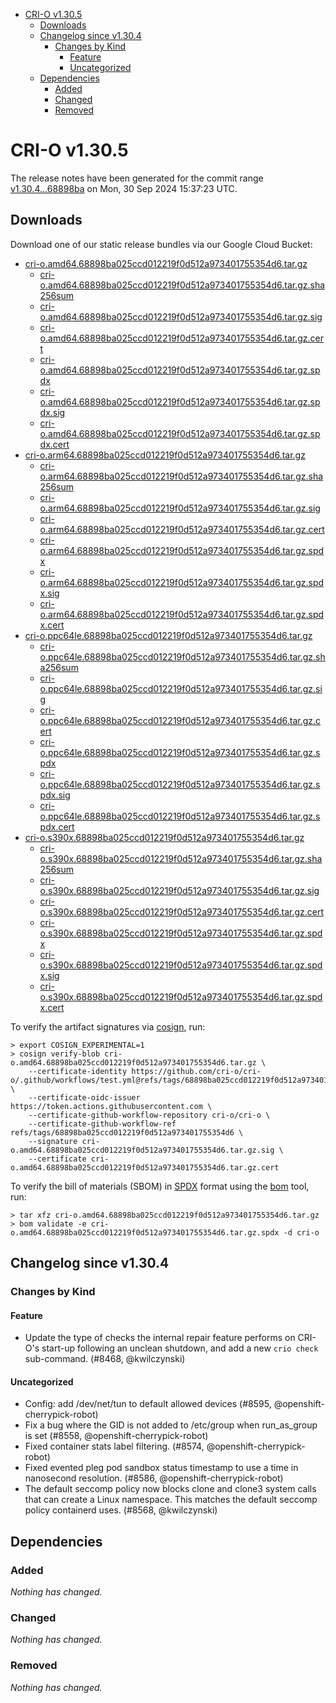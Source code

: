 - [CRI-O v1.30.5](#cri-o-v1305)
  - [Downloads](#downloads)
  - [Changelog since v1.30.4](#changelog-since-v1304)
    - [Changes by Kind](#changes-by-kind)
      - [Feature](#feature)
      - [Uncategorized](#uncategorized)
  - [Dependencies](#dependencies)
    - [Added](#added)
    - [Changed](#changed)
    - [Removed](#removed)

# CRI-O v1.30.5

The release notes have been generated for the commit range
[v1.30.4...68898ba](https://github.com/cri-o/cri-o/compare/v1.30.4...v1.30.5) on Mon, 30 Sep 2024 15:37:23 UTC.

## Downloads

Download one of our static release bundles via our Google Cloud Bucket:

- [cri-o.amd64.68898ba025ccd012219f0d512a973401755354d6.tar.gz](https://storage.googleapis.com/cri-o/artifacts/cri-o.amd64.68898ba025ccd012219f0d512a973401755354d6.tar.gz)
  - [cri-o.amd64.68898ba025ccd012219f0d512a973401755354d6.tar.gz.sha256sum](https://storage.googleapis.com/cri-o/artifacts/cri-o.amd64.68898ba025ccd012219f0d512a973401755354d6.tar.gz.sha256sum)
  - [cri-o.amd64.68898ba025ccd012219f0d512a973401755354d6.tar.gz.sig](https://storage.googleapis.com/cri-o/artifacts/cri-o.amd64.68898ba025ccd012219f0d512a973401755354d6.tar.gz.sig)
  - [cri-o.amd64.68898ba025ccd012219f0d512a973401755354d6.tar.gz.cert](https://storage.googleapis.com/cri-o/artifacts/cri-o.amd64.68898ba025ccd012219f0d512a973401755354d6.tar.gz.cert)
  - [cri-o.amd64.68898ba025ccd012219f0d512a973401755354d6.tar.gz.spdx](https://storage.googleapis.com/cri-o/artifacts/cri-o.amd64.68898ba025ccd012219f0d512a973401755354d6.tar.gz.spdx)
  - [cri-o.amd64.68898ba025ccd012219f0d512a973401755354d6.tar.gz.spdx.sig](https://storage.googleapis.com/cri-o/artifacts/cri-o.amd64.68898ba025ccd012219f0d512a973401755354d6.tar.gz.spdx.sig)
  - [cri-o.amd64.68898ba025ccd012219f0d512a973401755354d6.tar.gz.spdx.cert](https://storage.googleapis.com/cri-o/artifacts/cri-o.amd64.68898ba025ccd012219f0d512a973401755354d6.tar.gz.spdx.cert)
- [cri-o.arm64.68898ba025ccd012219f0d512a973401755354d6.tar.gz](https://storage.googleapis.com/cri-o/artifacts/cri-o.arm64.68898ba025ccd012219f0d512a973401755354d6.tar.gz)
  - [cri-o.arm64.68898ba025ccd012219f0d512a973401755354d6.tar.gz.sha256sum](https://storage.googleapis.com/cri-o/artifacts/cri-o.arm64.68898ba025ccd012219f0d512a973401755354d6.tar.gz.sha256sum)
  - [cri-o.arm64.68898ba025ccd012219f0d512a973401755354d6.tar.gz.sig](https://storage.googleapis.com/cri-o/artifacts/cri-o.arm64.68898ba025ccd012219f0d512a973401755354d6.tar.gz.sig)
  - [cri-o.arm64.68898ba025ccd012219f0d512a973401755354d6.tar.gz.cert](https://storage.googleapis.com/cri-o/artifacts/cri-o.arm64.68898ba025ccd012219f0d512a973401755354d6.tar.gz.cert)
  - [cri-o.arm64.68898ba025ccd012219f0d512a973401755354d6.tar.gz.spdx](https://storage.googleapis.com/cri-o/artifacts/cri-o.arm64.68898ba025ccd012219f0d512a973401755354d6.tar.gz.spdx)
  - [cri-o.arm64.68898ba025ccd012219f0d512a973401755354d6.tar.gz.spdx.sig](https://storage.googleapis.com/cri-o/artifacts/cri-o.arm64.68898ba025ccd012219f0d512a973401755354d6.tar.gz.spdx.sig)
  - [cri-o.arm64.68898ba025ccd012219f0d512a973401755354d6.tar.gz.spdx.cert](https://storage.googleapis.com/cri-o/artifacts/cri-o.arm64.68898ba025ccd012219f0d512a973401755354d6.tar.gz.spdx.cert)
- [cri-o.ppc64le.68898ba025ccd012219f0d512a973401755354d6.tar.gz](https://storage.googleapis.com/cri-o/artifacts/cri-o.ppc64le.68898ba025ccd012219f0d512a973401755354d6.tar.gz)
  - [cri-o.ppc64le.68898ba025ccd012219f0d512a973401755354d6.tar.gz.sha256sum](https://storage.googleapis.com/cri-o/artifacts/cri-o.ppc64le.68898ba025ccd012219f0d512a973401755354d6.tar.gz.sha256sum)
  - [cri-o.ppc64le.68898ba025ccd012219f0d512a973401755354d6.tar.gz.sig](https://storage.googleapis.com/cri-o/artifacts/cri-o.ppc64le.68898ba025ccd012219f0d512a973401755354d6.tar.gz.sig)
  - [cri-o.ppc64le.68898ba025ccd012219f0d512a973401755354d6.tar.gz.cert](https://storage.googleapis.com/cri-o/artifacts/cri-o.ppc64le.68898ba025ccd012219f0d512a973401755354d6.tar.gz.cert)
  - [cri-o.ppc64le.68898ba025ccd012219f0d512a973401755354d6.tar.gz.spdx](https://storage.googleapis.com/cri-o/artifacts/cri-o.ppc64le.68898ba025ccd012219f0d512a973401755354d6.tar.gz.spdx)
  - [cri-o.ppc64le.68898ba025ccd012219f0d512a973401755354d6.tar.gz.spdx.sig](https://storage.googleapis.com/cri-o/artifacts/cri-o.ppc64le.68898ba025ccd012219f0d512a973401755354d6.tar.gz.spdx.sig)
  - [cri-o.ppc64le.68898ba025ccd012219f0d512a973401755354d6.tar.gz.spdx.cert](https://storage.googleapis.com/cri-o/artifacts/cri-o.ppc64le.68898ba025ccd012219f0d512a973401755354d6.tar.gz.spdx.cert)
- [cri-o.s390x.68898ba025ccd012219f0d512a973401755354d6.tar.gz](https://storage.googleapis.com/cri-o/artifacts/cri-o.s390x.68898ba025ccd012219f0d512a973401755354d6.tar.gz)
  - [cri-o.s390x.68898ba025ccd012219f0d512a973401755354d6.tar.gz.sha256sum](https://storage.googleapis.com/cri-o/artifacts/cri-o.s390x.68898ba025ccd012219f0d512a973401755354d6.tar.gz.sha256sum)
  - [cri-o.s390x.68898ba025ccd012219f0d512a973401755354d6.tar.gz.sig](https://storage.googleapis.com/cri-o/artifacts/cri-o.s390x.68898ba025ccd012219f0d512a973401755354d6.tar.gz.sig)
  - [cri-o.s390x.68898ba025ccd012219f0d512a973401755354d6.tar.gz.cert](https://storage.googleapis.com/cri-o/artifacts/cri-o.s390x.68898ba025ccd012219f0d512a973401755354d6.tar.gz.cert)
  - [cri-o.s390x.68898ba025ccd012219f0d512a973401755354d6.tar.gz.spdx](https://storage.googleapis.com/cri-o/artifacts/cri-o.s390x.68898ba025ccd012219f0d512a973401755354d6.tar.gz.spdx)
  - [cri-o.s390x.68898ba025ccd012219f0d512a973401755354d6.tar.gz.spdx.sig](https://storage.googleapis.com/cri-o/artifacts/cri-o.s390x.68898ba025ccd012219f0d512a973401755354d6.tar.gz.spdx.sig)
  - [cri-o.s390x.68898ba025ccd012219f0d512a973401755354d6.tar.gz.spdx.cert](https://storage.googleapis.com/cri-o/artifacts/cri-o.s390x.68898ba025ccd012219f0d512a973401755354d6.tar.gz.spdx.cert)

To verify the artifact signatures via [cosign](https://github.com/sigstore/cosign), run:

```console
> export COSIGN_EXPERIMENTAL=1
> cosign verify-blob cri-o.amd64.68898ba025ccd012219f0d512a973401755354d6.tar.gz \
    --certificate-identity https://github.com/cri-o/cri-o/.github/workflows/test.yml@refs/tags/68898ba025ccd012219f0d512a973401755354d6 \
    --certificate-oidc-issuer https://token.actions.githubusercontent.com \
    --certificate-github-workflow-repository cri-o/cri-o \
    --certificate-github-workflow-ref refs/tags/68898ba025ccd012219f0d512a973401755354d6 \
    --signature cri-o.amd64.68898ba025ccd012219f0d512a973401755354d6.tar.gz.sig \
    --certificate cri-o.amd64.68898ba025ccd012219f0d512a973401755354d6.tar.gz.cert
```

To verify the bill of materials (SBOM) in [SPDX](https://spdx.org) format using the [bom](https://sigs.k8s.io/bom) tool, run:

```console
> tar xfz cri-o.amd64.68898ba025ccd012219f0d512a973401755354d6.tar.gz
> bom validate -e cri-o.amd64.68898ba025ccd012219f0d512a973401755354d6.tar.gz.spdx -d cri-o
```

## Changelog since v1.30.4

### Changes by Kind

#### Feature
 - Update the type of checks the internal repair feature performs on CRI-O's start-up following an unclean shutdown, and add a new `crio check` sub-command. (#8468, @kwilczynski)

#### Uncategorized
 - Config: add /dev/net/tun to default allowed devices (#8595, @openshift-cherrypick-robot)
 - Fix a bug where the GID is not added to /etc/group when run_as_group is set (#8558, @openshift-cherrypick-robot)
 - Fixed container stats label filtering. (#8574, @openshift-cherrypick-robot)
 - Fixed evented pleg pod sandbox status timestamp to use a time in nanosecond resolution. (#8586, @openshift-cherrypick-robot)
 - The default seccomp policy now blocks clone and clone3 system calls that can create a Linux namespace. This matches the default seccomp policy containerd uses. (#8568, @kwilczynski)

## Dependencies

### Added
_Nothing has changed._

### Changed
_Nothing has changed._

### Removed
_Nothing has changed._
